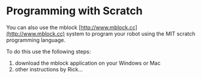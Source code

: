 # Programming with Scratch

You can also use the mblock [http://www.mblock.cc](http://www.mblock.cc) system to program your robot using the MIT scratch programming language.

To do this use the following steps:

1. download the mblock application on your Windows or Mac
2. other instructions by Rick...



